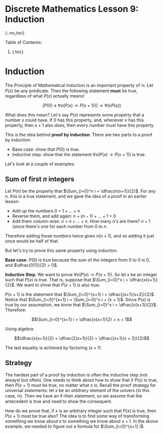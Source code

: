 # Discrete Mathematics Lesson 9: Induction
{:.no_toc}

Table of Contents:
1. {:toc}

# Induction

The Principle of Mathematical Induction is an important property of $\mathbb{N}$. Let $P(x)$ be any predicate. Then the following statement **must** be true, regardless of what $P(x)$ actually means!

$$
[P(0) \wedge \forall x (P(x) \rightarrow P(x+1))] \rightarrow \forall (x P(x))
$$

What does this mean? Let's say $P(x)$ represents some property that a number $x$ could have. If $0$ has this property, and, whenever $x$ has this property, then $x + 1$ also does, then every number must have this property.

This is the idea behind **proof by induction**. There are two parts to a proof by induction:

* Base case: show that $P(0)$ is true.
* Inductive step: show that the statement $\forall x (P(x) \rightarrow P(x+1))$ is true.

Let's look at a couple of examples:

## Sum of first $n$ integers

Let $P(n)$ be the property that $\Sum_{i=0}^n i = \dfrac{n(n+1)}{2}$. For any $n$, this is a true statement, and we gave the idea of a proof in an earlier lesson:

* Add up the numbers $0 + 1 + \ldots + n$
* Reverse them, and add again: $n + (n - 1) + \ldots + 1 + 0$
* Add them *column-wise*: $n + n + \ldots + n$. How many $n$'s are there? $n + 1$ (since there's one for each number from $0$ to $n$.

Therefore adding those numbers twice gives $n(n+1)$, and so adding it just once would be half of that.

But let's try to prove this same property using induction.

**Base case**: $P(0)$ is true because the sum of the integers from $0$ to $0$ is $0$, and $\dfrac{0(1)}{2} = 0$.

**Inductive Step**: We want to prove $\forall x (P(x) \rightarrow P(x+1))$. So let $x$ be an integer such that $P(x)$ is true. That is, suppose that $\Sum_{i=0}^x i = \dfrac{x(x+1)}{2}$. We want to show that $P(x+1)$ is also true.

$P(x+1)$ is the statement that $\Sum_{i=0}^{x+1} i = \dfrac{(x+1)(x+2)}{2}$. Notice that $\Sum_{i=0}^{x+1} i = \Sum_{i=0}^x i + (x + 1)$. Since $P(x)$ is true by our assumption, we know that $\Sum_{i=0}^x i = \dfrac{x(x+1)}{2}$. Therefore:

$$\Sum_{i=0}^{x+1} i = \dfrac{x(x+1}{2} + x + 1$$

Using algebra:

$$\dfrac{x(x+1)}{2} + \dfrac{2(x+1)}{2} = \dfrac{(x+1)(x + 2)}{2}$$

The last equality is achieved by factoring $(x+1)$.

## Strategy

The hardest part of a proof by induction is often the inductive step (not always! but often). One needs to think about how to show that if $P(x)$ is true, then $P(x+1)$ must be true, no matter what $x$ is. Recall the proof strategy for universal statements: let $x$ be an *arbitrary* element of the univers (in this case, $\mathbb{N}$). Then we have an if-then statement, so we assume that the antecedent is true and need to show the consequent.

How do we prove that, if $x$ is an arbitrary integer such that $P(x)$ is true, then $P(x+1)$ must be true also? The idea is to find some way of transforming something we know about $x$ to something we know about $x + 1$. In the above example, we needed to figure out a formula for $\Sum_{i=0}^{x+1} i$.